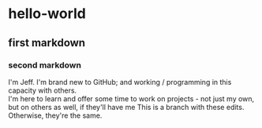 # hello-world
## first markdown
### second markdown
I'm Jeff.  I'm brand new to GitHub; and working / programming in this capacity with others.  
I'm here to learn and offer some time to work on projects - not just my own, but on others as well, if they'll have me
This is a branch with these edits.
Otherwise, they're the same.
